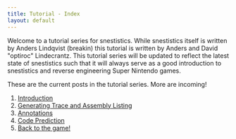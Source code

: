 ```yaml
---
title: Tutorial - Index
layout: default
---
```

Welcome to a tutorial series for snestistics. While snestistics itself is written by Anders Lindqvist (breakin) this tutorial is written by Anders and David "optiroc" Lindecrantz. This tutorial series will be updated to reflect the latest state of snestistics such that it will always serve as a good introduction to snestistics and reverse engineering Super Nintendo games.

These are the current posts in the tutorial series. More are incoming!

1. [Introduction](tutorial-intro)
2. [Generating Trace and Assembly Listing](tutorial-first-asm)
3. [Annotations](tutorial-annotations)
4. [Code Prediction](tutorial-predict)
5. [Back to the game!](tutorial-re1)
